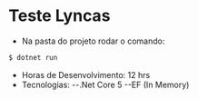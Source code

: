 # Teste Lyncas

- Na pasta do projeto rodar o comando: 

```sh
$ dotnet run
```

- Horas de Desenvolvimento: 12 hrs
- Tecnologias: 
  --.Net Core 5
  --EF (In Memory)
         
